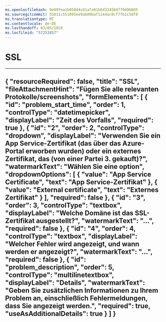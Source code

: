 ```yaml
---
ms.openlocfilehash: 9e09fea1b050d4c81afa91b6d3345847f0496805
ms.sourcegitcommit: 55811c551095ea9ab89baf1144ac0cf7fb1c5df8
ms.translationtype: MT
ms.contentlocale: de-DE
ms.lasthandoff: 03/05/2019
ms.locfileid: "57253857"
---
```

<properties
articleId="problemscopingques-ssl"
pageTitle="SSL"
description="SSL"
supportTopicIds="32630470"
authors="khaled-zayed"
ms.author="khzayed"
selfHelpType="problemScopingQuestions"
productPesIds="16072"
cloudEnvironments="public"
schemaVersion="1"
/>
# <a name="ssl"></a>SSL
---
{
    "resourceRequired": false,
    "title": "SSL",
    "fileAttachmentHint": "Fügen Sie alle relevanten Protokolle/screenshots",
    "formElements": [
        {
            "id": "problem_start_time",
            "order": 1,
            "controlType": "datetimepicker",
            "displayLabel": "Zeit des Vorfalls",
            "required": true
        },
        {
            "id": "2",
            "order": 2,
            "controlType": "dropdown",
            "displayLabel": "Verwenden Sie ein App Service-Zertifikat (das über das Azure-Portal erworben wurden) oder ein externes Zertifikat, das (von einer Partei 3. gekauft)?",
            "watermarkText": "Wählen Sie eine option",
            "dropdownOptions": [
                {
                    "value": "App Service Certificate",
                    "text": "App Service-Zertifikat"
                },
                {
                    "value": "External certificate",
                    "text": "Externes Zertifikat"
                }
            ],
            "required": false
        },
        {
            "id": "3",
            "order": 3,
            "controlType": "textbox",
            "displayLabel": "Welche Domäne ist das SSL-Zertifikat ausgestellt?",
            "watermarkText": "...",
            "required": false
        },
        {
            "id": "4",
            "order": 4,
            "controlType": "textbox",
            "displayLabel": "Welcher Fehler wird angezeigt, und wann werden er angezeigt?",
            "watermarkText": "...",
            "required": false
        },
        {
            "id": "problem_description",
            "order": 5,
            "controlType": "multilinetextbox",
            "displayLabel": "Details",
            "watermarkText": "Geben Sie zusätzlichen Informationen zu Ihrem Problem an, einschließlich Fehlermeldungen, dass Sie angezeigt werden.",
            "required": true,
            "useAsAdditionalDetails": true
        }
    ]
}
---
